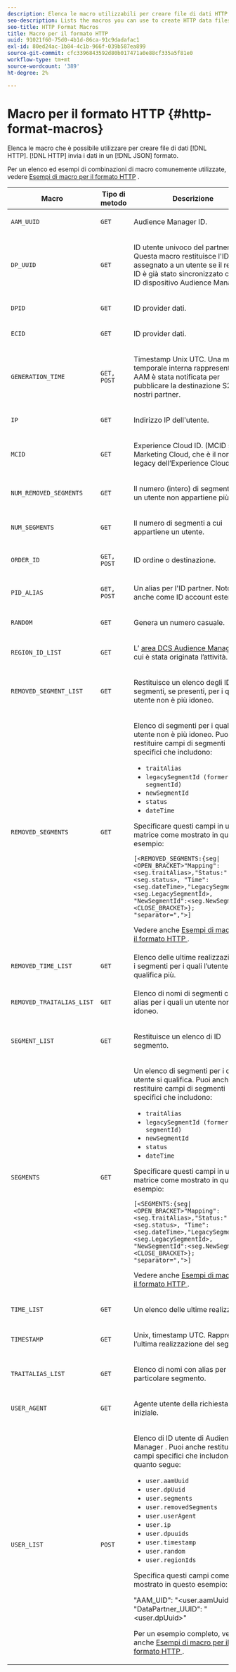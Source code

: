 ```yaml
---
description: Elenca le macro utilizzabili per creare file di dati HTTP. HTTP invia i dati in un formato JSON.
seo-description: Lists the macros you can use to create HTTP data files. HTTP sends data in a JSON format.
seo-title: HTTP Format Macros
title: Macro per il formato HTTP
uuid: 91021f60-75d0-4b1d-86ca-91c9dadafac1
exl-id: 80ed24ac-1b84-4c1b-966f-039b587ea899
source-git-commit: cfc3396843592d80b017471a0e88cf335a5f81e0
workflow-type: tm+mt
source-wordcount: '389'
ht-degree: 2%

---
```


# Macro per il formato HTTP {#http-format-macros}

Elenca le macro che è possibile utilizzare per creare file di dati [!DNL HTTP]. [!DNL HTTP] invia i dati in un  [!DNL JSON] formato.

Per un elenco ed esempi di combinazioni di macro comunemente utilizzate, vedere [Esempi di macro per il formato HTTP](../formats/web-format-examples.md) .

<table id="table_72A72EA63C3643FB84B47A76CD2CC1CA"> 
 <thead> 
  <tr> 
   <th colname="col1" class="entry"> Macro </th> 
   <th colname="col2" class="entry"> Tipo di metodo </th> 
   <th colname="col3" class="entry"> Descrizione </th> 
  </tr> 
 </thead>
 <tbody> 
  <tr> 
   <td colname="col1"> <p> <code>AAM_UUID</code> </p> </td> 
   <td colname="col2"> <p> <code>GET</code> </p> </td> 
   <td colname="col3"> <p> <span class="keyword"> Audience Manager  </span> ID. </p> </td> 
  </tr> 
  <tr> 
   <td colname="col1"> <p> <code>DP_UUID</code> </p> </td> 
   <td colname="col2"> <p> <code>GET</code> </p> </td> 
   <td colname="col3"> <p>ID utente univoco del partner dati. Questa macro restituisce l'ID assegnato a un utente se il relativo ID è già stato sincronizzato con un ID dispositivo <span class="keyword"> Audience Manager </span>. </p> </td> 
  </tr> 
  <tr> 
   <td colname="col1"> <p> <code>DPID</code> </p> </td> 
   <td colname="col2"> <p> <code>GET</code> </p> </td> 
   <td colname="col3"> <p>ID provider dati. </p> </td> 
  </tr> 
  <tr> 
   <td colname="col1"> <p> <code>ECID</code> </p> </td> 
   <td colname="col2"> <p> <code>GET</code> </p> </td> 
   <td colname="col3"> <p>ID provider dati. </p> </td> 
  </tr> 
  <tr> 
   <td colname="col1"> <p> <code>GENERATION_TIME</code> </p> </td> 
   <td colname="col2"> <p> <code>GET, POST</code> </p> </td> 
   <td colname="col3"> <p>Timestamp Unix UTC. Una marca temporale interna rappresenta l'ora AAM è stata notificata per pubblicare la destinazione <span class="wintitle"> S2S </span> ai nostri partner. </p> </td> 
  </tr> 
  <tr> 
   <td colname="col1"> <p> <code>IP</code> </p> </td> 
   <td colname="col2"> <p> <code>GET</code> </p> </td> 
   <td colname="col3"> <p>Indirizzo IP dell'utente. </p> </td> 
  </tr>
    <tr> 
   <td colname="col1"> <p> <code>MCID</code> </p> </td> 
   <td colname="col2"> <p> <code>GET</code> </p> </td> 
   <td colname="col3"> <p>Experience Cloud ID. (MCID sta per Marketing Cloud, che è il nome legacy dell’Experience Cloud) </p> </td> 
  </tr> 
  <tr> 
   <td colname="col1"> <p> <code>NUM_REMOVED_SEGMENTS</code> </p> </td> 
   <td colname="col2"> <p> <code>GET</code> </p> </td> 
   <td colname="col3"> <p>Il numero (intero) di segmenti a cui un utente non appartiene più. </p> </td> 
  </tr> 
  <tr> 
   <td colname="col1"> <p> <code>NUM_SEGMENTS</code> </p> </td> 
   <td colname="col2"> <p> <code>GET</code> </p> </td> 
   <td colname="col3"> <p>Il numero di segmenti a cui appartiene un utente. </p> </td> 
  </tr> 
  <tr> 
   <td colname="col1"> <p> <code>ORDER_ID</code> </p> </td> 
   <td colname="col2"> <p> <code>GET, POST</code> </p> </td> 
   <td colname="col3"> <p>ID ordine o destinazione. </p> </td> 
  </tr> 
  <tr> 
   <td colname="col1"> <p> <code>PID_ALIAS</code> </p> </td> 
   <td colname="col2"> <p> <code>GET, POST</code> </p> </td> 
   <td colname="col3"> <p>Un alias per l'ID partner. Noto anche come ID account estero. </p> </td> 
  </tr> 
  <tr> 
   <td colname="col1"> <p> <code>RANDOM</code> </p> </td> 
   <td colname="col2"> <p> <code>GET</code> </p> </td> 
   <td colname="col3"> <p>Genera un numero casuale. </p> </td> 
  </tr> 
  <tr> 
   <td colname="col1"> <p> <code>REGION_ID_LIST</code> </p> </td> 
   <td colname="col2"> <p> <code>GET</code> </p> </td> 
   <td colname="col3"> <p>L’ <a href="https://experienceleague.adobe.com/docs/audience-manager/user-guide/api-and-sdk-code/dcs/dcs-api-reference/dcs-regions.html?lang=en"> area DCS Audience Manager </a> da cui è stata originata l’attività.</p> </td> 
  </tr> 
  <tr> 
   <td colname="col1"> <p> <code>REMOVED_SEGMENT_LIST</code> </p> </td> 
   <td colname="col2"> <p> <code>GET</code> </p> </td> 
   <td colname="col3"> <p>Restituisce un elenco degli ID dei segmenti, se presenti, per i quali un utente non è più idoneo. </p> </td> 
  </tr> 
  <tr> 
   <td colname="col1"> <p> <code>REMOVED_SEGMENTS</code> </p> </td> 
   <td colname="col2"> <p> <code>GET</code> </p> </td> 
   <td colname="col3"> <p>Elenco di segmenti per i quali un utente non è più idoneo. Puoi anche restituire campi di segmenti specifici che includono: </p> <p> 
     <ul id="ul_29B83093A7624A908F0C06F2A248981A"> 
      <li id="li_57A60A54F5D44E38ACB4E2648095F246"> <code>traitAlias</code> </li> 
      <li id="li_4079F646493F40DBA0CE75D662A69454"> <code>legacySegmentId (formerly segmentId)</code> </li> 
      <li id="li_D3509A2D379E4C1FB3BC1B5E7D45A916"> <code>newSegmentId</code> </li> 
      <li id="li_EA901C20EEEB4CFAA39A5E0E822D2394"> <code>status</code> </li> 
      <li id="li_6310E21F88CC4691980DD3C9D551409F"> <code>dateTime</code> </li> 
     </ul> </p> <p>Specificare questi campi in una matrice come mostrato in questo esempio: </p> <p> <code>[&lt;REMOVED_SEGMENTS:{seg|&lt;OPEN_BRACKET&gt;"Mapping":&lt;seg.traitAlias&gt;,"Status:"&lt;seg.status&gt;, "Time":&lt;seg.dateTime&gt;,"LegacySegmentId":&lt;seg.LegacySegmentId&gt;, "NewSegmentId":&lt;seg.NewSegmentId&gt;&lt;CLOSE_BRACKET&gt;}; "separator=","&gt;]</code> </p> <p>Vedere anche <a href="../formats/web-format-examples.md#reference_98828E32B0964FF9AAC7C5400E88BA31"> Esempi di macro per il formato HTTP </a>. </p> </td> 
  </tr> 
  <tr> 
   <td colname="col1"> <p> <code>REMOVED_TIME_LIST</code> </p> </td> 
   <td colname="col2"> <p> <code>GET</code> </p> </td> 
   <td colname="col3"> Elenco delle ultime realizzazioni per i segmenti per i quali l’utente non si qualifica più. </td> 
  </tr> 
  <tr> 
   <td colname="col1"> <p> <code>REMOVED_TRAITALIAS_LIST</code> </p> </td> 
   <td colname="col2"> <p> <code>GET</code> </p> </td> 
   <td colname="col3"> <p>Elenco di nomi di segmenti con alias per i quali un utente non è più idoneo. </p> </td> 
  </tr> 
  <tr> 
   <td colname="col1"> <p> <code>SEGMENT_LIST</code> </p> </td> 
   <td colname="col2"> <p> <code>GET</code> </p> </td> 
   <td colname="col3"> <p>Restituisce un elenco di ID segmento. </p> </td> 
  </tr> 
  <tr> 
   <td colname="col1"> <p> <code>SEGMENTS</code> </p> </td> 
   <td colname="col2"> <p> <code>GET</code> </p> </td> 
   <td colname="col3"> <p>Un elenco di segmenti per i quali un utente si qualifica. Puoi anche restituire campi di segmenti specifici che includono: </p> <p> 
     <ul id="ul_9209683A8E0A4B8081E5EFA4602F743F"> 
      <li id="li_D796526C1C9E45BEA891D619539888C4"> <code>traitAlias</code> </li> 
      <li id="li_BF12E010E1AD432C84605B9817F209DD"> <code>legacySegmentId (formerly segmentId)</code> </li> 
      <li id="li_4A81E3B715254549B9EADB983A2FC32B"> <code>newSegmentId</code> </li> 
      <li id="li_1F01A60829DF4C87879D94299E1D589C"> <code>status</code> </li> 
      <li id="li_E52F10CD5A04487D81A4B1750B0DC4E3"> <code>dateTime</code> </li> 
     </ul> </p> <p>Specificare questi campi in una matrice come mostrato in questo esempio: </p> <p> <code>[&lt;SEGMENTS:{seg|&lt;OPEN_BRACKET&gt;"Mapping":&lt;seg.traitAlias&gt;,"Status:"&lt;seg.status&gt;, "Time":&lt;seg.dateTime&gt;,"LegacySegmentId":&lt;seg.LegacySegmentId&gt;, "NewSegmentId":&lt;seg.NewSegmentId&gt;&lt;CLOSE_BRACKET&gt;}; "separator=","&gt;]</code> </p> <p>Vedere anche <a href="../formats/web-format-examples.md#reference_98828E32B0964FF9AAC7C5400E88BA31"> Esempi di macro per il formato HTTP </a>. </p> </td> 
  </tr> 
  <tr> 
   <td colname="col1"> <p> <code>TIME_LIST</code> </p> </td> 
   <td colname="col2"> <p> <code>GET</code> </p> </td> 
   <td colname="col3"> <p>Un elenco delle ultime realizzazioni. </p> </td> 
  </tr> 
  <tr> 
   <td colname="col1"> <p> <code>TIMESTAMP</code> </p> </td> 
   <td colname="col2"> <p> <code>GET</code> </p> </td> 
   <td colname="col3"> <p>Unix, timestamp UTC. Rappresenta l’ultima realizzazione del segmento. </p> </td> 
  </tr> 
  <tr> 
   <td colname="col1"> <p> <code>TRAITALIAS_LIST</code> </p> </td> 
   <td colname="col2"> <p> <code>GET</code> </p> </td> 
   <td colname="col3"> <p>Elenco di nomi con alias per un particolare segmento. </p> </td> 
  </tr> 
  <tr> 
   <td colname="col1"> <p> <code>USER_AGENT</code> </p> </td> 
   <td colname="col2"> <p> <code>GET</code> </p> </td> 
   <td colname="col3"> <p>Agente utente della richiesta iniziale. </p> </td> 
  </tr> 
  <tr> 
   <td colname="col1"> <p> <code>USER_LIST</code> </p> </td> 
   <td colname="col2"> <p> <code>POST</code> </p> </td> 
   <td colname="col3"> <p>Elenco di <span class="keyword"> ID utente di Audience Manager </span>. Puoi anche restituire campi specifici che includono quanto segue: </p> 
    <ul id="ul_B6857D809FDC46749B7E745BD8C45F8E"> 
     <li id="li_F31CD82D16ED41FD82518141D90B5B35"> <code>user.aamUuid</code> </li> 
     <li id="li_623FA758C84D4A2D9B25C7FBE90F62B7"> <code>user.dpUuid</code> </li> 
     <li id="li_976B941908EB494EB476B5FB68B8972D"> <code>user.segments</code> </li> 
     <li id="li_D7E129833D1E4D59A554FFCE353924EE"> <code>user.removedSegments</code> </li> 
     <li id="li_8B3DD69D3FE3493492FC9F162812FCD5"> <code>user.userAgent</code> </li> 
     <li id="li_8C7EA05585A64141876DF169C31322FE"> <code>user.ip</code> </li> 
     <li id="li_678076A31A7743C480F718C9E7A07E99"> <code>user.dpuuids</code> </li> 
     <li id="li_B598A5AED28C4304972E51DBD4E480D8"> <code>user.timestamp</code> </li> 
     <li id="li_8424D540282F449CA5AF6B3CC343DDCB"> <code>user.random</code> </li>
     <li><code>user.regionIds</code></li> 
    </ul> <p>Specifica questi campi come mostrato in questo esempio: </p> <p> 
     <codeblock>
       "AAM_UID": "&lt;user.aamUuid&gt;" 
"DataPartner_UUID": "&lt;user.dpUuid&gt;" 
     </codeblock> </p> <p>Per un esempio completo, vedere anche <a href="../formats/web-format-examples.md#reference_98828E32B0964FF9AAC7C5400E88BA31"> Esempi di macro per il formato HTTP </a> . </p> </td> 
  </tr>
 </tbody>
</table>
